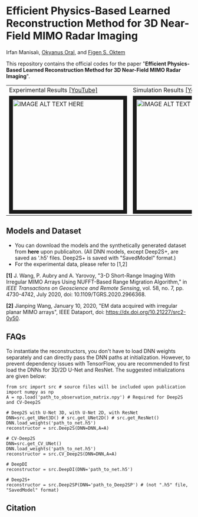 # Efficient Physics-Based Learned Reconstruction Method for 3D Near-Field MIMO Radar Imaging
Irfan Manisalı, [Okyanus Oral](https://eee.metu.edu.tr/personel/okyanus-oral), and [Figen S. Oktem](https://blog.metu.edu.tr/figeno/) 

This repository contains the official codes for the paper "**Efficient Physics-Based Learned Reconstruction Method for 3D Near-Field MIMO Radar Imaging**".

<table>
<tr><td>Experimental Results <a href="http://www.youtube.com/watch?feature=player_embedded&v=9qTrIXIPdVc">[YouTube]</a></td><td>Simulation Results <a href="http://www.youtube.com/watch?feature=player_embedded&v=Mg4YhEuxVL4">[YouTube]</a></td></tr>
<tr><td><a href="http://www.youtube.com/watch?feature=player_embedded&v=9qTrIXIPdVc
" target="_blank"><img src="http://img.youtube.com/vi/9qTrIXIPdVc/0.jpg" 
alt="IMAGE ALT TEXT HERE" width="300" height="" border="10" /></a></td><td><a href="http://www.youtube.com/watch?feature=player_embedded&v=Mg4YhEuxVL4
" target="_blank"><img src="http://img.youtube.com/vi/Mg4YhEuxVL4/0.jpg" 
alt="IMAGE ALT TEXT HERE" width="300" height="" border="10" /></a></td></tr>
</table>

## Models and Dataset

- You can download the models and the synthetically generated dataset from **here** upon publicaiton. (All DNN models, except Deep2S+, are saved as '.h5' files. Deep2S+ is saved with "SavedModel" format.)
- For the experimental data, please refer to [1,2]

**[1]** J. Wang, P. Aubry and A. Yarovoy, "3-D Short-Range Imaging With Irregular MIMO Arrays Using NUFFT-Based Range Migration Algorithm," in _IEEE Transactions on Geoscience and Remote Sensing_, vol. 58, no. 7, pp. 4730-4742, July 2020, doi: 10.1109/TGRS.2020.2966368.

**[2]** Jianping Wang, January 10, 2020, "EM data acquired with irregular planar MIMO arrays", IEEE Dataport, doi: https://dx.doi.org/10.21227/src2-0y50.

## FAQs
To instantiate the reconstructors, you don't have to load DNN weights separately and can directly pass the DNN paths at initialization. However, to prevent dependency issues with TensorFlow, you are recommended to first load the DNNs for 3D/2D U-Net and ResNet. The suggested initializations are given below:

    from src import src # source files will be included upon publication
    import numpy as np
    A = np.load('path_to_observation_matrix.npy') # Required for Deep2S and CV-Deep2S
   
    # Deep2S with U-Net 3D, with U-Net 2D, with ResNet
    DNN=src.get_UNet3D() # src.get_UNet2D() # src.get_ResNet()
    DNN.load_weights('path_to_net.h5')
    reconstructor = src.Deep2S(DNN=DNN,A=A)

    # CV-Deep2S
    DNN=src.get_CV_UNet() 
    DNN.load_weights('path_to_net.h5')
    reconstructor = src.CV_Deep2S(DNN=DNN,A=A)
    
    # DeepDI
    reconstructor = src.DeepDI(DNN='path_to_net.h5')
    
    # Deep2S+
    reconstructor = src.Deep2SP(DNN='path_to_Deep2SP') # (not ".h5" file, "SavedModel" format)
    
## Citation
